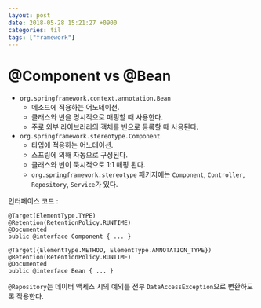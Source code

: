 ```yaml
---
layout: post
date: 2018-05-28 15:21:27 +0900
categories: til
tags: ["framework"]
---
```


# @Component vs @Bean

- `org.springframework.context.annotation.Bean`
  - 메소드에 적용하는 어노테이션.
  - 클래스와 빈을 명시적으로 매핑할 때 사용한다.
  - 주로 외부 라이브러리의 객체를 빈으로 등록할 때 사용된다.
- `org.springframework.stereotype.Component`
  - 타입에 적용하는 어노테이션.
  - 스프링에 의해 자동으로 구성된다.
  - 클래스와 빈이 묵시적으로 1:1 매핑 된다.
  - `org.springframework.stereotype` 패키지에는 `Component`, `Controller`, `Repository`, `Service`가 있다.

인터페이스 코드 :

    @Target(ElementType.TYPE)
    @Retention(RetentionPolicy.RUNTIME)
    @Documented
    public @interface Component { ... }

    @Target({ElementType.METHOD, ElementType.ANNOTATION_TYPE})
    @Retention(RetentionPolicy.RUNTIME)
    @Documented
    public @interface Bean { ... }

`@Repository`는 데이터 액세스 시의 예외를 전부 `DataAccessException`으로 변환하도록 작용한다.
